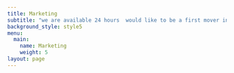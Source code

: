 ```yaml
---
title: Marketing
subtitle: "we are available 24 hours  would like to be a first mover in the market because there are several benefits to doing this. First of all, there will be less competitors on this stage which would be helpful to attain high cost of products. As compared to other options like early followers and late followers, cash flow will flow will be on highest point.\rIf we will enter as an early mover in the market, we can attain popularity as compare to others. It will be beneficial to take experience in the competitive era of technology. People will prefer us firstly if we will go as a first mover. \rWe can better establish our business better as first mover in the market. There are several benefits to be a first mover, I would definitely like to enter as an early mover."
background_style: style5
menu:
  main:
    name: Marketing
    weight: 5
layout: page
---
```


